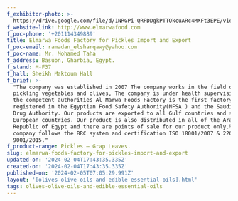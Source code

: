 ```yaml
---
f_exhibitor-photo: >-
  https://drive.google.com/file/d/1NRGPi-QRFDDgkPTTOkcuARc4MXFt3EPE/view?usp=drive_link
f_website-link: http://www.elmarwafood.com
f_poc-phone: '+201114349889'
title: Elmarwa Foods Factory for Pickles Import and Export
f_poc-email: ramadan_elsharqawy@yahoo.com
f_poc-name: Mr. Mohamed Taha
f_address: Basuon, Gharbia, Egypt.
f_stand: M-F37
f_hall: Sheikh Maktoum Hall
f_brief: >-
  "The company was established in 2007 The company works in the field of
  pickling vegetables and olives, The company is under health supervision from
  the competent authorities Al Marwa Foods Factory is the first factory
  registered in the Egyptian Food Safety Authority(NFSA ) and the Saudi Food and
  Drug Authority. Our products are exported to all Gulf countries and some
  European countries. Our product is also distributed in all of the Arab
  Republic of Egypt and there are points of sale for our product only.%^The
  company follows the BRC system and certification ISO 18001/2007 & 22000/2005 &
  9001/2015."
f_product-range: Pickles – Grap Leaves.
slug: elmarwa-foods-factory-for-pickles-import-and-export
updated-on: '2024-02-04T17:43:35.335Z'
created-on: '2024-02-04T17:43:35.335Z'
published-on: '2024-02-05T07:05:29.991Z'
layout: '[olives-olive-oils-and-edible-essential-oils].html'
tags: olives-olive-oils-and-edible-essential-oils
---
```



